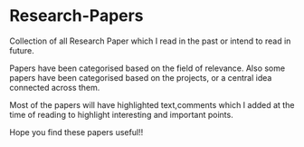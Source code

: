 # Research-Papers
Collection of all Research Paper which I read in the past or intend to read in future.



Papers have been categorised based on the field of relevance. Also some papers have been categorised based on the projects, or a central idea connected across them.

Most of the papers will have highlighted text,comments which I added at the time of reading to highlight interesting and important points.



Hope you find these papers useful!!